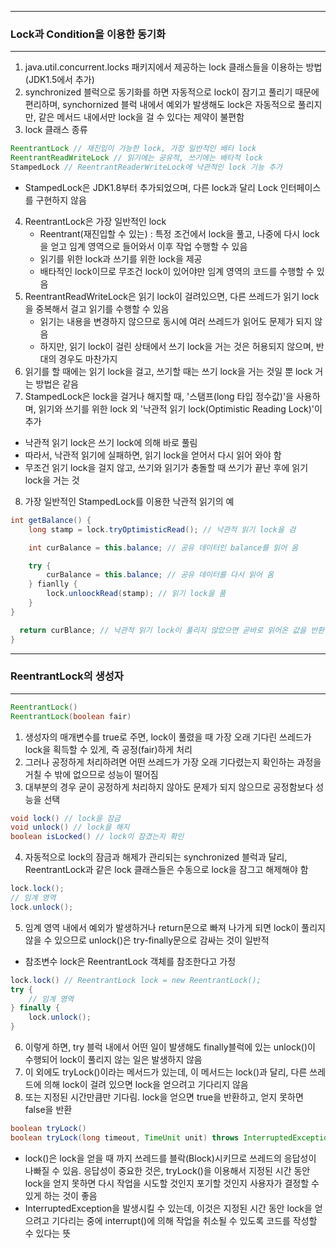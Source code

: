 -----
### Lock과 Condition을 이용한 동기화
-----
1. java.util.concurrent.locks 패키지에서 제공하는 lock 클래스들을 이용하는 방법 (JDK1.5에서 추가)
2. synchronized 블럭으로 동기화를 하면 자동적으로 lock이 잠기고 풀리기 때문에 편리하며, synchornized 블럭 내에서 예외가 발생해도 lock은 자동적으로 풀리지만, 같은 메서드 내에서만 lock을 걸 수 있다는 제약이 불편함
3. lock 클래스 종류
```java
ReentrantLock // 재진입이 가능한 lock, 가장 일반적인 배타 lock
ReentrantReadWriteLock // 읽기에는 공유적, 쓰기에는 배타적 lock
StampedLock // ReentrantReaderWriteLock에 낙관적인 lock 기능 추가
```
  - StampedLock은 JDK1.8부터 추가되었으며, 다른 lock과 달리 Lock 인터페이스를 구현하지 않음

4. ReentrantLock은 가장 일반적인 lock
   - Reentrant(재진입할 수 있는) : 특정 조건에서 lock을 풀고, 나중에 다시 lock을 얻고 임계 영역으로 들어와서 이후 작업 수행할 수 있음
   - 읽기를 위한 lock과 쓰기를 위한 lock을 제공
   - 배타적인 lock이므로 무조건 lock이 있어야만 임계 영역의 코드를 수행할 수 있음
5. ReentrantReadWriteLock은 읽기 lock이 걸려있으면, 다른 쓰레드가 읽기 lock을 중복해서 걸고 읽기를 수행할 수 있음
   - 읽기는 내용을 변경하지 않으므로 동시에 여러 쓰레드가 읽어도 문제가 되지 않음
   - 하지만, 읽기 lock이 걸린 상태에서 쓰기 lock을 거는 것은 허용되지 않으며, 반대의 경우도 마찬가지
6. 읽기를 할 때에는 읽기 lock을 걸고, 쓰기할 때는 쓰기 lock을 거는 것일 뿐 lock 거는 방법은 같음
7. StampedLock은 lock을 걸거나 해지할 때, '스탬프(long 타입 정수값)'을 사용하며, 읽기와 쓰기를 위한 lock 외 '낙관적 읽기 lock(Optimistic Reading Lock)'이 추가
  - 낙관적 읽기 lock은 쓰기 lock에 의해 바로 풀림
  - 따라서, 낙관적 읽기에 실패하면, 읽기 lock을 얻어서 다시 읽어 와야 함
  - 무조건 읽기 lock을 걸지 않고, 쓰기와 읽기가 충돌할 때 쓰기가 끝난 후에 읽기 lock을 거는 것
8. 가장 일반적인 StampedLock를 이용한 낙관적 읽기의 예
```java
int getBalance() {
    long stamp = lock.tryOptimisticRead(); // 낙관적 읽기 lock을 검

    int curBalance = this.balance; // 공유 데이터인 balance를 읽어 옴

    try {
        curBalance = this.balance; // 공유 데이터를 다시 읽어 옴
    } fianlly {
        lock.unloockRead(stamp); // 읽기 lock을 품
    }
}

  return curBlance; // 낙관적 읽기 lock이 풀리지 않았으면 곧바로 읽어온 값을 반환
}
```

-----
### ReentrantLock의 생성자
-----
```java
ReentrantLock()
ReentrantLock(boolean fair)
```
1. 생성자의 매개변수를 true로 주면, lock이 풀렸을 때 가장 오래 기다린 쓰레드가 lock을 획득할 수 있게, 즉 공정(fair)하게 처리
2. 그러나 공정하게 처리하려면 어떤 쓰레드가 가장 오래 기다렸는지 확인하는 과정을 거칠 수 밖에 없으므로 성능이 떨어짐
3. 대부분의 경우 굳이 공정하게 처리하지 않아도 문제가 되지 않으므로 공정함보다 성능을 선택
```java
void lock() // lock을 잠금
void unlock() // lock을 해지
boolean isLocked() // lock이 잠겼는지 확인
```

4. 자동적으로 lock의 잠금과 해제가 관리되는 synchronized 블럭과 달리, ReentrantLock과 같은 lock 클래스들은 수동으로 lock을 잠그고 해제해야 함
```java
lock.lock();
// 임계 영역
lock.unlock();
```

5. 임계 영역 내에서 예외가 발생하거나 return문으로 빠져 나가게 되면 lock이 풀리지 않을 수 있으므로 unlock()은 try-finally문으로 감싸는 것이 일반적
  - 참조변수 lock은 ReentrantLock 객체를 참조한다고 가정
```java
lock.lock() // ReentrantLock lock = new ReentrantLock();
try {
    // 임계 영역
} finally {
    lock.unlock();
}
```

6. 이렇게 하면, try 블럭 내에서 어떤 일이 발생해도 finally블럭에 있는 unlock()이 수행되어 lock이 풀리지 않는 일은 발생하지 않음
7. 이 외에도 tryLock()이라는 메서드가 있는데, 이 메서드는 lock()과 달리, 다른 쓰레드에 의해 lock이 걸려 있으면 lock을 얻으려고 기다리지 않음
8. 또는 지정된 시간만큼만 기다림. lock을 얻으면 true을 반환하고, 얻지 못하면 false을 반환
```java
boolean tryLock()
boolean tryLock(long timeout, TimeUnit unit) throws InterruptedException
```

  - lock()은 lock을 얻을 때 까지 쓰레드를 블락(Block)시키므로 쓰레드의 응답성이 나빠질 수 있음. 응답성이 중요한 것은, tryLock()을 이용해서 지정된 시간 동안 lock을 얻지 못하면 다시 작업을 시도할 것인지 포기할 것인지 사용자가 결정할 수 있게 하는 것이 좋음
  - InterruptedException을 발생시킬 수 있는데, 이것은 지정된 시간 동안 lock을 얻으려고 기다리는 중에 interrupt()에 의해 작업을 취소될 수 있도록 코드를 작성할 수 있다는 뜻
